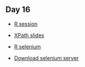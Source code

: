 ## Day 16

+ [R session](Rsession)

+ [XPath slides](XPath.html)

+ [R selenium](selenium.R)

+ [Download selenium server](https://selenium-release.storage.googleapis.com/index.html)
